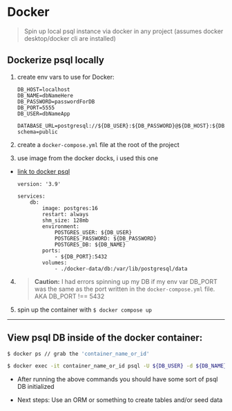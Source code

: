 # Docker

> Spin up local psql instance via docker in any project (assumes docker desktop/docker cli are installed)

## Dockerize psql locally

1. create env vars to use for Docker:

   ```.env example
   DB_HOST=localhost
   DB_NAME=dbNameHere
   DB_PASSWORD=passwordForDB
   DB_PORT=5555
   DB_USER=dbNameApp

   DATABASE_URL=postgresql://${DB_USER}:${DB_PASSWORD}@${DB_HOST}:${DB_PORT}/${DB_NAME}?schema=public
   ```

2. create a `docker-compose.yml` file at the root of the project

3. use image from the docker docks, i used this one

- [link to docker psql](https://hub.docker.com/_/postgres)

  ```
  version: '3.9'

  services:
      db:
          image: postgres:16
          restart: always
          shm_size: 128mb
          environment:
              POSTGRES_USER: ${DB_USER}
              POSTGRES_PASSWORD: ${DB_PASSWORD}
              POSTGRES_DB: ${DB_NAME}
          ports:
              - ${DB_PORT}:5432
          volumes:
              - ./docker-data/db:/var/lib/postgresql/data
  ```

4. > **Caution:** I had errors spinning up my DB if my env var DB_PORT was the same as the port written in the `docker-compose.yml` file. AKA DB_PORT !== 5432

5. spin up the container with `$ docker compose up`

---

## View psql DB inside of the docker container:

```.bash
$ docker ps // grab the 'container_name_or_id'

$ docker exec -it container_name_or_id psql -U ${DB_USER} -d ${DB_NAME}
```

- After running the above commands you should have some sort of psql DB initialized

- Next steps: Use an ORM or something to create tables and/or seed data
